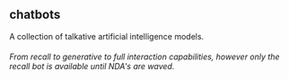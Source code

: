 ## chatbots
A collection of talkative artificial intelligence models.
###### From recall to generative to full interaction capabilities, however only the recall bot is available until NDA's are waved. 
